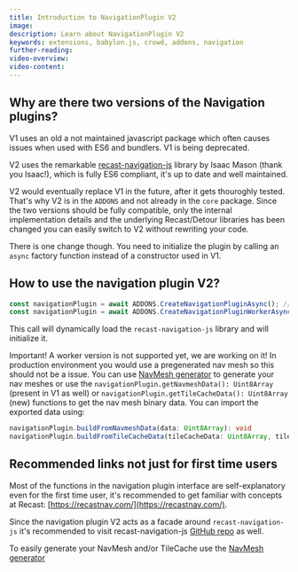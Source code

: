 ```yaml
---
title: Introduction to NavigationPlugin V2
image:
description: Learn about NavigationPlugin V2
keywords: extensions, babylon.js, crowd, addons, navigation
further-reading:
video-overview:
video-content:
---
```


## Why are there two versions of the Navigation plugins?

V1 uses an old a not maintained javascript package which often causes issues when used with ES6 and bundlers. V1 is being deprecated.

V2 uses the remarkable [recast-navigation-js](https://github.com/isaac-mason/recast-navigation-js) library by Isaac Mason (thank you Isaac!), which is fully ES6 compliant, it's up to date and well maintained.

V2 would eventually replace V1 in the future, after it gets thouroghly tested. That's why V2 is in the `ADDONS` and not already in the `core` package. Since the two versions should be fully compatible, only the internal implementation details and the underlying Recast/Detour libraries has been changed you can easily switch to V2 without rewriting your code.

There is one change though. You need to initialize the plugin by calling an `async` factory function instead of a constructor used in V1.

## How to use the navigation plugin V2?

```javascript
const navigationPlugin = await ADDONS.CreateNavigationPluginAsync(); // uses WASM under the hood
const navigationPlugin = await ADDONS.CreateNavigationPluginWorkerAsync(); // under construction
```

This call will dynamically load the `recast-navigation-js` library and will initialize it.

Important! A worker version is not supported yet, we are working on it! In production environment you would use a pregenerated nav mesh so this should not be a issue. You can use [NavMesh generator](https://navmesh-generator.babylonjs.xyz/) to generate your nav meshes or use the `navigationPlugin.getNavmeshData(): Uint8Array` (present in V1 as well) or `navigationPlugin.getTileCacheData(): Uint8Array` (new) functions to get the nav mesh binary data. You can import the exported data using:

```ts
navigationPlugin.buildFromNavmeshData(data: Uint8Array): void
navigationPlugin.buildFromTileCacheData(tileCacheData: Uint8Array, tileCacheMeshProcess?: TileCacheMeshProcess): void
```

## Recommended links not just for first time users

Most of the functions in the navigation plugin interface are self-explanatory even for the first time user, it's recommended to get familiar with concepts at Recast: [https://recastnav.com/](https://recastnav.com/).

Since the navigation plugin V2 acts as a facade around `recast-navigation-js` it's recommended to visit recast-navigation-js [GitHub repo](https://github.com/isaac-mason/recast-navigation-js) as well.

To easily generate your NavMesh and/or TileCache use the [NavMesh generator](https://navmesh-generator.babylonjs.xyz/)
